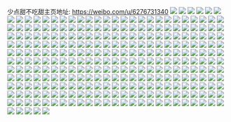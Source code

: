 少点甜不吃甜主页地址: https://weibo.com/u/6276731340 
![](https://wx4.sinaimg.cn/mw2000/006QMwygly1h9euzj4mjhj33402c07wj.jpg) 
![](https://wx4.sinaimg.cn/mw2000/006QMwygly1h9euzjkpiej30u01hcawz.jpg) 
![](https://wx4.sinaimg.cn/mw2000/006QMwygly1h9euzkqqfjj32c0340hdu.jpg) 
![](https://wx4.sinaimg.cn/mw2000/006QMwygly1h8vfy9zo1ej30wi1ycay8.jpg) 
![](https://wx4.sinaimg.cn/mw2000/006QMwygly1h8n4lfrpnej32c03404qr.jpg) 
![](https://wx4.sinaimg.cn/mw2000/006QMwygly1h8ilv0nu7aj32c02c0u0y.jpg) 
![](https://wx4.sinaimg.cn/mw2000/006QMwygly1h8e1fiyezjj30yi1pcq8g.jpg) 
![](https://wx4.sinaimg.cn/mw2000/006QMwygly1h8e1fiqienj30th0apt9s.jpg) 
![](https://wx4.sinaimg.cn/mw2000/006QMwygly1h8e1i9l6nbj30yi1pchdt.jpg) 
![](https://wx4.sinaimg.cn/mw2000/006QMwygly1h8e1iy36dgj30u014045b.jpg) 
![](https://wx4.sinaimg.cn/mw2000/006QMwygly1h6k09d2yeaj31kg23au0y.jpg) 
![](https://wx4.sinaimg.cn/mw2000/006QMwygly1h6k09c0izmj32c02c0h9o.jpg) 
![](https://wx4.sinaimg.cn/mw2000/006QMwygly1h6di3qjm4jj30tm0gc40q.jpg) 
![](https://wx4.sinaimg.cn/mw2000/006QMwygly1h60ddbvu2vj30u01hcwwh.jpg) 
![](https://wx4.sinaimg.cn/mw2000/006QMwygly1h5pw4snoyaj33402c0npg.jpg) 
![](https://wx4.sinaimg.cn/mw2000/006QMwygly1h5pw4v2ehrj32c03404qt.jpg) 
![](https://wx4.sinaimg.cn/mw2000/006QMwygly1h5pw4wyw90j32c03404qs.jpg) 
![](https://wx4.sinaimg.cn/mw2000/006QMwygly1h5pw4ycuzyj32c0340x6q.jpg) 
![](https://wx4.sinaimg.cn/mw2000/006QMwygly1h5pw4pyrpej32c0340hdv.jpg) 
![](https://wx4.sinaimg.cn/mw2000/006QMwygly1h5pw4zpuc6j32c0340x6q.jpg) 
![](https://wx4.sinaimg.cn/mw2000/006QMwygly1h5ndr5509nj30u00u0wns.jpg) 
![](https://wx4.sinaimg.cn/mw2000/006QMwygly1h5ndr5kf8nj31400u0qir.jpg) 
![](https://wx4.sinaimg.cn/mw2000/006QMwygly1h5ndr4w1xmj31400u0n7u.jpg) 
![](https://wx4.sinaimg.cn/mw2000/006QMwygly1h5ndr5vnl9j30u00u0dqz.jpg) 
![](https://wx4.sinaimg.cn/mw2000/006QMwygly1h5ndr6665ij30u00u0wr5.jpg) 
![](https://wx4.sinaimg.cn/mw2000/006QMwygly1h5ndzjy448j30u00u0ten.jpg) 
![](https://wx4.sinaimg.cn/mw2000/006QMwygly1h5kbs88mq7j30wi1ycb29.jpg) 
![](https://wx4.sinaimg.cn/mw2000/006QMwygly1h4ji93qwjvj30ho0hon0c.jpg) 
![](https://wx4.sinaimg.cn/mw2000/006QMwygly1h4gvw7cvrcj32a431hqv7.jpg) 
![](https://wx4.sinaimg.cn/mw2000/006QMwygly1h4gvwm2cyhj30v11j7e5k.jpg) 
![](https://wx4.sinaimg.cn/mw2000/006QMwygly1h4gvwfa6nsj30wj1lsnnh.jpg) 
![](https://wx4.sinaimg.cn/mw2000/006QMwygly1h4gvwklkr8j30u01hc7dj.jpg) 
![](https://wx4.sinaimg.cn/mw2000/006QMwygly1h4b90qh5vfj30wi1lsax2.jpg) 
![](https://wx4.sinaimg.cn/mw2000/006QMwygly1h4b90ofhn3j30wi1ls1j6.jpg) 
![](https://wx4.sinaimg.cn/mw2000/006QMwygly1h4b90peeuej30vl1k7tv9.jpg) 
![](https://wx4.sinaimg.cn/mw2000/006QMwygly1h40qb1xn8mj30wi17c16j.jpg) 
![](https://wx4.sinaimg.cn/mw2000/006QMwygly1h40qb2ujsgj30wi17c7ks.jpg) 
![](https://wx4.sinaimg.cn/mw2000/006QMwygly1h3v14v4pxrj33402c0b2c.jpg) 
![](https://wx4.sinaimg.cn/mw2000/006QMwygly1h3v14zyqz8j32c02c0b2a.jpg) 
![](https://wx4.sinaimg.cn/mw2000/006QMwygly1h3v15495ayj32c02c0npe.jpg) 
![](https://wx4.sinaimg.cn/mw2000/006QMwygly1h3v15680ewj30u00u0415.jpg) 
![](https://wx4.sinaimg.cn/mw2000/006QMwygly1h3v158rm39j30u01syhcq.jpg) 
![](https://wx4.sinaimg.cn/mw2000/006QMwygly1h3rgsmee5bj30wi1yc7wh.jpg) 
![](https://wx4.sinaimg.cn/mw2000/006QMwygly1h3rgskg64dj30wi1ycb29.jpg) 
![](https://wx4.sinaimg.cn/mw2000/006QMwygly1h3rgsi5432j30wi1yc4qp.jpg) 
![](https://wx4.sinaimg.cn/mw2000/006QMwygly1h3i56w26sqj30vh0vhte5.jpg) 
![](https://wx4.sinaimg.cn/mw2000/006QMwygly1h3i568tsmwj30u0140keu.jpg) 
![](https://wx4.sinaimg.cn/mw2000/006QMwygly1h3i569kf23j30mi0u04cy.jpg) 
![](https://wx4.sinaimg.cn/mw2000/006QMwygly1h3i5681816j30u01401kx.jpg) 
![](https://wx4.sinaimg.cn/mw2000/006QMwygly1h3i56acpmtj30u01401kx.jpg) 
![](https://wx4.sinaimg.cn/mw2000/006QMwygly1h3i56b29tcj30v915okaj.jpg) 
![](https://wx4.sinaimg.cn/mw2000/006QMwygly1h3hdek0h9bj30wi1lsnj8.jpg) 
![](https://wx4.sinaimg.cn/mw2000/006QMwygly1h3chorzsy2j31o02801kx.jpg) 
![](https://wx4.sinaimg.cn/mw2000/006QMwygly1h3choon1ndj31o02807wh.jpg) 
![](https://wx4.sinaimg.cn/mw2000/006QMwygly1h3chot3bc6j31o0280kjl.jpg) 
![](https://wx4.sinaimg.cn/mw2000/006QMwygly1h3chor0mlkj31o0280hdt.jpg) 
![](https://wx4.sinaimg.cn/mw2000/006QMwygly1h3cft1y13oj30u00u0wm1.jpg) 
![](https://wx4.sinaimg.cn/mw2000/006QMwygly1h37tclq1oej30v91voqji.jpg) 
![](https://wx4.sinaimg.cn/mw2000/006QMwygly1h37tcm9x1lj30v91jktny.jpg) 
![](https://wx4.sinaimg.cn/mw2000/006QMwyggy1h2paiwkkwrj31o0280hdu.jpg) 
![](https://wx4.sinaimg.cn/mw2000/006QMwygly1h2nu4vlngij33402c0x6q.jpg) 
![](https://wx4.sinaimg.cn/mw2000/006QMwygly1h2fwzj3jg8j30u0140nhh.jpg) 
![](https://wx4.sinaimg.cn/mw2000/006QMwygly1h2fwzi3wj5j31400u0qfq.jpg) 
![](https://wx4.sinaimg.cn/mw2000/006QMwygly1h28bnoxxg3j30u00y8gua.jpg) 
![](https://wx4.sinaimg.cn/mw2000/006QMwygly1h28bnojuktj30u01sxqkj.jpg) 
![](https://wx4.sinaimg.cn/mw2000/006QMwygly1h22a8smixjj30yi1pcqv5.jpg) 
![](https://wx4.sinaimg.cn/mw2000/006QMwygly1h221risvpkj32u01leb2a.jpg) 
![](https://wx4.sinaimg.cn/mw2000/006QMwygly1h1z0byhe6bj31o0280e81.jpg) 
![](https://wx4.sinaimg.cn/mw2000/006QMwygly1h1wej5vau1j31hc0u0kcu.jpg) 
![](https://wx4.sinaimg.cn/mw2000/006QMwygly1h1wekrhag6j31sc2dskjm.jpg) 
![](https://wx4.sinaimg.cn/mw2000/006QMwygly1h1w3rwxdm6j30wi1ych3o.jpg) 
![](https://wx4.sinaimg.cn/mw2000/006QMwygly1h1w3q2gvekj32c03401l0.jpg) 
![](https://wx4.sinaimg.cn/mw2000/006QMwygly1h1w3qfgic4j30wi1ycb29.jpg) 
![](https://wx4.sinaimg.cn/mw2000/006QMwygly1h1tr8ysak9j32c0340qv7.jpg) 
![](https://wx4.sinaimg.cn/mw2000/006QMwygly1h1tr92d0wzj32c0340x6r.jpg) 
![](https://wx4.sinaimg.cn/mw2000/006QMwygly1h1tr94pgasj33402c0x6q.jpg) 
![](https://wx4.sinaimg.cn/mw2000/006QMwygly1h1sowm9uopj31hc0u0kcu.jpg) 
![](https://wx4.sinaimg.cn/mw2000/006QMwygly1h1sow89ktpj30u01hc7fy.jpg) 
![](https://wx4.sinaimg.cn/mw2000/006QMwygly1h1crql5z2ej30vv16hk87.jpg) 
![](https://wx4.sinaimg.cn/mw2000/006QMwygly1h1crqjnjpmj30vz16nqlc.jpg) 
![](https://wx4.sinaimg.cn/mw2000/006QMwygly1h1crqngps1j30pw0yigyf.jpg) 
![](https://wx4.sinaimg.cn/mw2000/006QMwygly1h1crqotp7xj30uy0uywrh.jpg) 
![](https://wx4.sinaimg.cn/mw2000/006QMwygly1h10utx5k86j32c02c0kjm.jpg) 
![](https://wx4.sinaimg.cn/mw2000/006QMwygly1h0wtjww1g2j30wi1ls1kx.jpg) 
![](https://wx4.sinaimg.cn/mw2000/006QMwygly1h0wtjxriv4j30wi1ls7ry.jpg) 
![](https://wx4.sinaimg.cn/mw2000/006QMwygly1h03d71rf1aj30u01acnjc.jpg) 
![](https://wx4.sinaimg.cn/mw2000/006QMwygly1gzueeofvemj30wg0843zv.jpg) 
![](https://wx4.sinaimg.cn/mw2000/006QMwygly1gzs95v476bj32c0340qv9.jpg) 
![](https://wx4.sinaimg.cn/mw2000/006QMwygly1gzs95xvsvcj32c03401l2.jpg) 
![](https://wx4.sinaimg.cn/mw2000/006QMwygly1gzs96117daj32c0340npf.jpg) 
![](https://wx4.sinaimg.cn/mw2000/006QMwygly1gzpi8q2098j32c03401kz.jpg) 
![](https://wx4.sinaimg.cn/mw2000/006QMwygly1gzpi8rqtiwj31la2t3e82.jpg) 
![](https://wx4.sinaimg.cn/mw2000/006QMwygly1gzpi8t5t9wj31l82tgb2a.jpg) 
![](https://wx4.sinaimg.cn/mw2000/006QMwygly1gzpi8ufbtuj31la2tsnpe.jpg) 
![](https://wx4.sinaimg.cn/mw2000/006QMwygly1gzpi8vxohlj31la2tokjm.jpg) 
![](https://wx4.sinaimg.cn/mw2000/006QMwygly1gzmf01up7aj32c02c01ky.jpg) 
![](https://wx4.sinaimg.cn/mw2000/006QMwygly1gzc5qsyfybj32c0340b2b.jpg) 
![](https://wx4.sinaimg.cn/mw2000/006QMwygly1gzc5r30akbj32c0340hdu.jpg) 
![](https://wx4.sinaimg.cn/mw2000/006QMwygly1gzc5quh5ddj32c0340npf.jpg) 
![](https://wx4.sinaimg.cn/mw2000/006QMwygly1gz9lt7q31wj30u01hcgun.jpg) 
![](https://wx4.sinaimg.cn/mw2000/006QMwygly1gz9lt93tjnj320r2c21ky.jpg) 
![](https://wx4.sinaimg.cn/mw2000/006QMwygly1gz62cepf2dj30q31afn72.jpg) 
![](https://wx4.sinaimg.cn/mw2000/006QMwygly1gz62cdco20j30u01hc7ew.jpg) 
![](https://wx4.sinaimg.cn/mw2000/006QMwygly1gz62cgnoqej32c03404qr.jpg) 
![](https://wx4.sinaimg.cn/mw2000/006QMwygly1gz4ut9i97wj331229snpe.jpg) 
![](https://wx4.sinaimg.cn/mw2000/006QMwygly1gz2vbxzxogj32c02c0b2a.jpg) 
![](https://wx4.sinaimg.cn/mw2000/006QMwygly1gz1ox1hxtqj32c02c0x6s.jpg) 
![](https://wx4.sinaimg.cn/mw2000/006QMwygly1gz1ox5lincj32c02c0qv6.jpg) 
![](https://wx4.sinaimg.cn/mw2000/006QMwygly1gz1ox8q2k9j32c02c0hdu.jpg) 
![](https://wx4.sinaimg.cn/mw2000/006QMwygly1gz1owege6ej32c02c0hdu.jpg) 
![](https://wx4.sinaimg.cn/mw2000/006QMwygly1gz1oxd9q22j32c0340hdv.jpg) 
![](https://wx4.sinaimg.cn/mw2000/006QMwygly1gz1oxlwfpjj33402c0e85.jpg) 
![](https://wx4.sinaimg.cn/mw2000/006QMwygly1gz1oxvikvij32d51scnpd.jpg) 
![](https://wx4.sinaimg.cn/mw2000/006QMwygly1gyxbo80sdkj30tz1cpduk.jpg) 
![](https://wx4.sinaimg.cn/mw2000/006QMwygly1gysghppqdyj32c03411kz.jpg) 
![](https://wx4.sinaimg.cn/mw2000/006QMwygly1gysghrunz3j32ad31vhdw.jpg) 
![](https://wx4.sinaimg.cn/mw2000/006QMwygly1gysghspkv8j32c02c01ky.jpg) 
![](https://wx4.sinaimg.cn/mw2000/006QMwygly1gysghtpo2tj32c02c0b2a.jpg) 
![](https://wx4.sinaimg.cn/mw2000/006QMwygly1gysghuikvsj32c02c0e82.jpg) 
![](https://wx4.sinaimg.cn/mw2000/006QMwygly1gyauteovy1j32c02c0qv6.jpg) 
![](https://wx4.sinaimg.cn/mw2000/006QMwygly1gyautic2g5j32c02c0qv6.jpg) 
![](https://wx4.sinaimg.cn/mw2000/006QMwygly1gxhsh5qjsej30t01fktwu.jpg) 
![](https://wx4.sinaimg.cn/mw2000/006QMwygly1gxhsh6jwuoj30u00u0tid.jpg) 
![](https://wx4.sinaimg.cn/mw2000/006QMwygly1gxb6d2h80gj32c03407wi.jpg) 
![](https://wx4.sinaimg.cn/mw2000/006QMwygly1gxb6d55jpsj32c0340e82.jpg) 
![](https://wx4.sinaimg.cn/mw2000/006QMwygly1gxb6d9d5hoj32c0340hdx.jpg) 
![](https://wx4.sinaimg.cn/mw2000/006QMwygly1gxb6dbmh5xj32c0340e83.jpg) 
![](https://wx4.sinaimg.cn/mw2000/006QMwygly1gxb6ddxg1mj31tg2f9e82.jpg) 
![](https://wx4.sinaimg.cn/mw2000/006QMwygly1gxb6d1fsczj31xn2whqv5.jpg) 
![](https://wx4.sinaimg.cn/mw2000/006QMwygly1gxb6dfjif1j32c02c01kz.jpg) 
![](https://wx4.sinaimg.cn/mw2000/006QMwygly1gxb6ettgpfj327s27shdu.jpg) 
![](https://wx4.sinaimg.cn/mw2000/006QMwygly1gxb6eo8jwtj32c02c0b2a.jpg) 
![](https://wx4.sinaimg.cn/mw2000/006QMwygly1gx5dctlqqbj31sc2dsnpd.jpg) 
![](https://wx4.sinaimg.cn/mw2000/006QMwygly1gx5dcsn3b5j311u1eg1au.jpg) 
![](https://wx4.sinaimg.cn/mw2000/006QMwygly1gx589hmmc0j30u01407ou.jpg) 
![](https://wx4.sinaimg.cn/mw2000/006QMwygly1gx589qj3cyj30tz0tzqh3.jpg) 
![](https://wx4.sinaimg.cn/mw2000/006QMwygly1gx589glzuyj32c02c07wh.jpg) 
![](https://wx4.sinaimg.cn/mw2000/006QMwygly1gx589kicluj32c02c0hdu.jpg) 
![](https://wx4.sinaimg.cn/mw2000/006QMwygly1gx589n9opij32c02c0b2a.jpg) 
![](https://wx4.sinaimg.cn/mw2000/006QMwygly1gx589oi48pj32c02c04qq.jpg) 
![](https://wx4.sinaimg.cn/mw2000/006QMwygly1gx589pv42sj30u00u04f4.jpg) 
![](https://wx4.sinaimg.cn/mw2000/006QMwygly1gwyhz4nbp4j31sc2ds4qq.jpg) 
![](https://wx4.sinaimg.cn/mw2000/006QMwygly1gwyhz9ji4vj31sc2ds1ky.jpg) 
![](https://wx4.sinaimg.cn/mw2000/006QMwygly1gwxd12k9spj32c02c01kz.jpg) 
![](https://wx4.sinaimg.cn/mw2000/006QMwygly1gwxd141mq8j32c02c07wj.jpg) 
![](https://wx4.sinaimg.cn/mw2000/006QMwygly1gwxd16kg71j32c03401l3.jpg) 
![](https://wx4.sinaimg.cn/mw2000/006QMwygly1gwxd09gw99j32c03407wm.jpg) 
![](https://wx4.sinaimg.cn/mw2000/006QMwygly1gwxd17khezj31j621k4qp.jpg) 
![](https://wx4.sinaimg.cn/mw2000/006QMwygly1gwxd1a0b89j31la2ts7wj.jpg) 
![](https://wx4.sinaimg.cn/mw2000/006QMwygly1gwu2notflxj32c02c0e82.jpg) 
![](https://wx4.sinaimg.cn/mw2000/006QMwygly1gwtnhmgvmnj30v91jltnw.jpg) 
![](https://wx4.sinaimg.cn/mw2000/006QMwygly1gwtngktljmj32c02c07wi.jpg) 
![](https://wx4.sinaimg.cn/mw2000/006QMwygly1gwtngj27jjj32c02c04qp.jpg) 
![](https://wx4.sinaimg.cn/mw2000/006QMwygly1gwtngm12apj32c02c0x6p.jpg) 
![](https://wx4.sinaimg.cn/mw2000/006QMwygly1gwq8v5auuxj31la2ts4qq.jpg) 
![](https://wx4.sinaimg.cn/mw2000/006QMwygly1gwq8v77zvxj31sc2dskjm.jpg) 
![](https://wx4.sinaimg.cn/mw2000/006QMwygly1gwq8v9nzn9j31sc2dskjm.jpg) 
![](https://wx4.sinaimg.cn/mw2000/006QMwygly1gwq8v6aoj7j31la2ts7wi.jpg) 
![](https://wx4.sinaimg.cn/mw2000/006QMwygly1gwq8v8h93kj31sc2dsqv6.jpg) 
![](https://wx4.sinaimg.cn/mw2000/006QMwygly1gwq8vcx7e8j31sc2dsu0x.jpg) 
![](https://wx4.sinaimg.cn/mw2000/006QMwygly1gwq8vbug9ij31sc2dsb2a.jpg) 
![](https://wx4.sinaimg.cn/mw2000/006QMwygly1gwq8vatqkgj31sc2ds4qq.jpg) 
![](https://wx4.sinaimg.cn/mw2000/006QMwygly1gwq8ve14vhj32c0340kjl.jpg) 
![](https://wx4.sinaimg.cn/mw2000/006QMwygly1gwg61zb6u7j32c02c0e82.jpg) 
![](https://wx4.sinaimg.cn/mw2000/006QMwygly1gwg6214pywj32c02c04qr.jpg) 
![](https://wx4.sinaimg.cn/mw2000/006QMwygly1gwg6231w12j32c02c0npe.jpg) 
![](https://wx4.sinaimg.cn/mw2000/006QMwygly1gwg625f7aaj32c02c0kjm.jpg) 
![](https://wx4.sinaimg.cn/mw2000/006QMwygly1gwbcz3j3cdj31sc2dsu0x.jpg) 
![](https://wx4.sinaimg.cn/mw2000/006QMwygly1gwbcz4rnm1j32c03407wi.jpg) 
![](https://wx4.sinaimg.cn/mw2000/006QMwygly1gwbcz6b5tvj31sc2dsx6p.jpg) 
![](https://wx4.sinaimg.cn/mw2000/006QMwygly1gw7ppauyrhj32c0340e83.jpg) 
![](https://wx4.sinaimg.cn/mw2000/006QMwygly1gw3gzyk3qpj31sc2dsu0x.jpg) 
![](https://wx4.sinaimg.cn/mw2000/006QMwygly1gw3h03hs76j31sc2dsnpd.jpg) 
![](https://wx4.sinaimg.cn/mw2000/006QMwygly1gw3h06od9dj31sc2dsnpd.jpg) 
![](https://wx4.sinaimg.cn/mw2000/006QMwygly1gw3gzqybcnj31sc2dse82.jpg) 
![](https://wx4.sinaimg.cn/mw2000/006QMwygly1gw1o6bev22j33402c0qv6.jpg) 
![](https://wx4.sinaimg.cn/mw2000/006QMwygly1gw16gzrzawj30u0140k7x.jpg) 
![](https://wx4.sinaimg.cn/mw2000/006QMwygly1gw16gndxlzj30u00u0dw9.jpg) 
![](https://wx4.sinaimg.cn/mw2000/006QMwygly1gw16gjicbnj30u00u0aki.jpg) 
![](https://wx4.sinaimg.cn/mw2000/006QMwygly1gvzsn4a4qcj32c0340x6s.jpg) 
![](https://wx4.sinaimg.cn/mw2000/006QMwygly1gvzsmjoaw8j32c03401l2.jpg) 
![](https://wx4.sinaimg.cn/mw2000/006QMwygly1gvze6rij4jj32c02c0x6q.jpg) 
![](https://wx4.sinaimg.cn/mw2000/006QMwygly1gvze6syq20j32c0340x6q.jpg) 
![](https://wx4.sinaimg.cn/mw2000/006QMwygly1gvze711421j33402c07wj.jpg) 
![](https://wx4.sinaimg.cn/mw2000/006QMwygly1gvze6w6jx2j32c02c0npe.jpg) 
![](https://wx4.sinaimg.cn/mw2000/006QMwygly1gvze6ulhxxj32c02c0u0y.jpg) 
![](https://wx4.sinaimg.cn/mw2000/006QMwygly1gvze6zhejwj32c02c04qr.jpg) 
![](https://wx4.sinaimg.cn/mw2000/006QMwygly1gvze6xh82uj322k22kb2a.jpg) 
![](https://wx4.sinaimg.cn/mw2000/006QMwygly1gvze7487j8j32c02c0b2b.jpg) 
![](https://wx4.sinaimg.cn/mw2000/006QMwygly1gvze6pqk23j30u00wmnbx.jpg) 
![](https://wx4.sinaimg.cn/mw2000/006QMwygly1gvze75c8mvj32c02c04qp.jpg) 
![](https://wx4.sinaimg.cn/mw2000/006QMwygly1gvze77rni4j31400u0qqy.jpg) 
![](https://wx4.sinaimg.cn/mw2000/006QMwygly1gvze76q4dwj32c02c0hdu.jpg) 
![](https://wx4.sinaimg.cn/mw2000/006QMwygly1gvu0m4uh58j30wh0o3dkq.jpg) 
![](https://wx4.sinaimg.cn/mw2000/006QMwygly1gvu0m52bauj30wh0objuu.jpg) 
![](https://wx4.sinaimg.cn/mw2000/006QMwygly1gvpm2guq4pj63402c07wj02.jpg) 
![](https://wx4.sinaimg.cn/mw2000/006QMwygly1gvkuy5ayccj60u00u07lz02.jpg) 
![](https://wx4.sinaimg.cn/mw2000/006QMwygly1gvkuxztrxhj60u00u0tph02.jpg) 
![](https://wx4.sinaimg.cn/mw2000/006QMwygly1gvkuycjtiij60u00u0ath02.jpg) 
![](https://wx4.sinaimg.cn/mw2000/006QMwygly1gvkuyj7uk9j60u00u07lp02.jpg) 
![](https://wx4.sinaimg.cn/mw2000/006QMwygly1gvkuyn2filj60u00u0nav02.jpg) 
![](https://wx4.sinaimg.cn/mw2000/006QMwygly1gvkuyvi1oaj61400u0auv02.jpg) 
![](https://wx4.sinaimg.cn/mw2000/006QMwygly1gvkk08hj7yj62c03401ky02.jpg) 
![](https://wx4.sinaimg.cn/mw2000/006QMwygly1gvkk0ljoa8j63402c0kjn02.jpg) 
![](https://wx4.sinaimg.cn/mw2000/006QMwygly1gvkk0cyc2jj62c0340hdu02.jpg) 
![](https://wx4.sinaimg.cn/mw2000/006QMwygly1gvkk0gxrtaj62c0340x6q02.jpg) 
![](https://wx4.sinaimg.cn/mw2000/006QMwygly1gvkk0qqidnj63402c0kjn02.jpg) 
![](https://wx4.sinaimg.cn/mw2000/006QMwygly1gvkk0tu7t7j62c03404qp02.jpg) 
![](https://wx4.sinaimg.cn/mw2000/006QMwygly1gvkk0uikqgj60rm1d3wnc02.jpg) 
![](https://wx4.sinaimg.cn/mw2000/006QMwygly1gviasrjdcfj60u00u0h0402.jpg) 
![](https://wx4.sinaimg.cn/mw2000/006QMwygly1gviasshzx2j60u00u0gx602.jpg) 
![](https://wx4.sinaimg.cn/mw2000/006QMwygly1gviasqh0c5j60u00u0ng702.jpg) 
![](https://wx4.sinaimg.cn/mw2000/006QMwygly1gviasvw85dj60u00u0gwd02.jpg) 
![](https://wx4.sinaimg.cn/mw2000/006QMwygly1gviasyjvpzj60u00u07kl02.jpg) 
![](https://wx4.sinaimg.cn/mw2000/006QMwygly1gviaszb5q2j60mi0u0dos02.jpg) 
![](https://wx4.sinaimg.cn/mw2000/006QMwygly1gviat2klw4j6294305b2a02.jpg) 
![](https://wx4.sinaimg.cn/mw2000/006QMwygly1gviat6w91ij627c2xsb2a02.jpg) 
![](https://wx4.sinaimg.cn/mw2000/006QMwygly1gvgvqtxut4j60mi0u049n02.jpg) 
![](https://wx4.sinaimg.cn/mw2000/006QMwygly1gvgvqq8g7sj60mi0u0gtj02.jpg) 
![](https://wx4.sinaimg.cn/mw2000/006QMwygly1gvgvr0kuecj60u00u04a502.jpg) 
![](https://wx4.sinaimg.cn/mw2000/006QMwygly1gvemkyulcbj62c02c0e8202.jpg) 
![](https://wx4.sinaimg.cn/mw2000/006QMwygly1gveml0blmkj62c02c0npe02.jpg) 
![](https://wx4.sinaimg.cn/mw2000/006QMwygly1gvbps4ncq3j631f2a2u0y02.jpg) 
![](https://wx4.sinaimg.cn/mw2000/006QMwygly1gvbk6us99oj61sc2ds1ky02.jpg) 
![](https://wx4.sinaimg.cn/mw2000/006QMwygly1gva82u7rwjj627u1o0e8102.jpg) 
![](https://wx4.sinaimg.cn/mw2000/006QMwygly1gva82uw507j627u1o0hdt02.jpg) 
![](https://wx4.sinaimg.cn/mw2000/006QMwygly1gva82vc7fyj61o01o0e7k02.jpg) 
![](https://wx4.sinaimg.cn/mw2000/006QMwygly1gva82tf6bkj62io1dghdt02.jpg) 
![](https://wx4.sinaimg.cn/mw2000/006QMwygly1gva8afd1pzj61hc13zn8k02.jpg) 
![](https://wx4.sinaimg.cn/mw2000/006QMwygly1gva8agp7lcj63402c0x6q02.jpg) 
![](https://wx4.sinaimg.cn/mw2000/006QMwygly1gva8ahgvibj63402c0qv502.jpg) 
![](https://wx4.sinaimg.cn/mw2000/006QMwygly1gva8ahu0qej61001hck4602.jpg) 
![](https://wx4.sinaimg.cn/mw2000/006QMwygly1gva8aihuxkj62c02c0b2902.jpg) 
![](https://wx4.sinaimg.cn/mw2000/006QMwygly1gva8aj52dbj62c02c0b2902.jpg) 
![](https://wx4.sinaimg.cn/mw2000/006QMwygly1gva8ak5leuj62s5235qv702.jpg) 
![](https://wx4.sinaimg.cn/mw2000/006QMwygly1gva8alcwavj62qi21vqv502.jpg) 
![](https://wx4.sinaimg.cn/mw2000/006QMwygly1gv9dlhsgzfj31wv2jue82.jpg) 
![](https://wx4.sinaimg.cn/mw2000/006QMwygly1gv9dliiq3pj324p2uau0x.jpg) 
![](https://wx4.sinaimg.cn/mw2000/006QMwygly1gv9dlj50adj62801o07wi02.jpg) 
![](https://wx4.sinaimg.cn/mw2000/006QMwygly1gv9dlgizmkj62801o0b2a02.jpg) 
![](https://wx4.sinaimg.cn/mw2000/006QMwygly1gv97d4cjlrj62c0340u0y02.jpg) 
![](https://wx4.sinaimg.cn/mw2000/006QMwygly1gv97d3a8wfj62c03404qp02.jpg) 
![](https://wx4.sinaimg.cn/mw2000/006QMwygly1gv97d54iapj61sc2dsu0x02.jpg) 
![](https://wx4.sinaimg.cn/mw2000/006QMwygly1gv7whzu423j60u00u0qjn02.jpg) 
![](https://wx4.sinaimg.cn/mw2000/006QMwygly1gv6zwiqvk9j62c02c0hdu02.jpg) 
![](https://wx4.sinaimg.cn/mw2000/006QMwygly1gv6zwjv0kgj62c02c0e8202.jpg) 
![](https://wx4.sinaimg.cn/mw2000/006QMwygly1gv5wlan0avj62c0340npf02.jpg) 
![](https://wx4.sinaimg.cn/mw2000/006QMwygly1gv5wlbp8i9j32c02c0u0x.jpg) 
![](https://wx4.sinaimg.cn/mw2000/006QMwygly1gv5wl8v7paj62ds1sgx6p02.jpg) 
![](https://wx4.sinaimg.cn/mw2000/006QMwygly1gv4qnnb05mj32s521t7wj.jpg) 
![](https://wx4.sinaimg.cn/mw2000/006QMwygly1gv4qw4cqdaj61ir212npd02.jpg) 
![](https://wx4.sinaimg.cn/mw2000/006QMwygly1gv4qnligc3j32c02c04qq.jpg) 
![](https://wx4.sinaimg.cn/mw2000/006QMwygly1gv4qnogsvjj32c02c0npf.jpg) 
![](https://wx4.sinaimg.cn/mw2000/006QMwygly1gv4qnph18zj32c02c0u0y.jpg) 
![](https://wx4.sinaimg.cn/mw2000/006QMwygly1gv4qnqleuhj62c02c0b2b02.jpg) 
![](https://wx4.sinaimg.cn/mw2000/006QMwygly1gv4d8p9t6vj62c0340npf02.jpg) 
![](https://wx4.sinaimg.cn/mw2000/006QMwygly1gv4d8srwcpj62c02c01kz02.jpg) 
![](https://wx4.sinaimg.cn/mw2000/006QMwygly1gv4d8uuz0bj63402c0kjn02.jpg) 
![](https://wx4.sinaimg.cn/mw2000/006QMwygly1gv4d8vyfq3j62c02c0kjl02.jpg) 
![](https://wx4.sinaimg.cn/mw2000/006QMwygly1gv4d8x6dmjj62c02c04qq02.jpg) 
![](https://wx4.sinaimg.cn/mw2000/006QMwygly1gv4d90kieij62c02c0kjm02.jpg) 
![](https://wx4.sinaimg.cn/mw2000/006QMwygly1gv17k62c71j60u0140h1m02.jpg) 
![](https://wx4.sinaimg.cn/mw2000/006QMwygly1gv17kb041gj62c02c0hdu02.jpg) 
![](https://wx4.sinaimg.cn/mw2000/006QMwygly1gv17k9rq5kj62c02c0npe02.jpg) 
![](https://wx4.sinaimg.cn/mw2000/006QMwygly1gv17k88m77j32c02c0e82.jpg) 
![](https://wx4.sinaimg.cn/mw2000/006QMwygly1gv17kbdraoj61g30tbaps02.jpg) 
![](https://wx4.sinaimg.cn/mw2000/006QMwygly1gv06irsldlj62c03404qs02.jpg) 
![](https://wx4.sinaimg.cn/mw2000/006QMwygly1gv06ivs4f9j61sc2dsb2a02.jpg) 
![](https://wx4.sinaimg.cn/mw2000/006QMwygly1gv06ix1j5nj32bc334npf.jpg) 
![](https://wx4.sinaimg.cn/mw2000/006QMwygly1gv009s8lz0j63401r0e8202.jpg) 
![](https://wx4.sinaimg.cn/mw2000/006QMwygly1gv009qdgwtj63401r0qv602.jpg) 
![](https://wx4.sinaimg.cn/mw2000/006QMwygly1guyo9o1e2zj63402c0u0y02.jpg) 
![](https://wx4.sinaimg.cn/mw2000/006QMwygly1guyo9m48d7j63402c0kjm02.jpg) 
![](https://wx4.sinaimg.cn/mw2000/006QMwygly1guyo9u8k8bj63402c0e8302.jpg) 
![](https://wx4.sinaimg.cn/mw2000/006QMwygly1guyo9prrmfj63402c04qr02.jpg) 
![](https://wx4.sinaimg.cn/mw2000/006QMwygly1guyo9qy5btj63402c0hdu02.jpg) 
![](https://wx4.sinaimg.cn/mw2000/006QMwygly1guyo9s1jx1j62c0340e8202.jpg) 
![](https://wx4.sinaimg.cn/mw2000/006QMwygly1guw9vzixthj62c02c0hdu02.jpg) 
![](https://wx4.sinaimg.cn/mw2000/006QMwygly1guw9w0gckdj62c02c0e8202.jpg) 
![](https://wx4.sinaimg.cn/mw2000/006QMwygly1guw9w41vwwj62c02c0kjm02.jpg) 
![](https://wx4.sinaimg.cn/mw2000/006QMwygly1guu8zywml0j63402c0b2a02.jpg) 
![](https://wx4.sinaimg.cn/mw2000/006QMwygly1guu8zuveckj63402c07wj02.jpg) 
![](https://wx4.sinaimg.cn/mw2000/006QMwygly1guqbcbtm6cj63402c0h2n02.jpg) 
![](https://wx4.sinaimg.cn/mw2000/006QMwygly1guqbce3i7pj63402c0npe02.jpg) 
![](https://wx4.sinaimg.cn/mw2000/006QMwygly1guqbcfklp5j62c0340b2a02.jpg) 
![](https://wx4.sinaimg.cn/mw2000/006QMwygly1guqbchb7r5j62c0340hdu02.jpg) 
